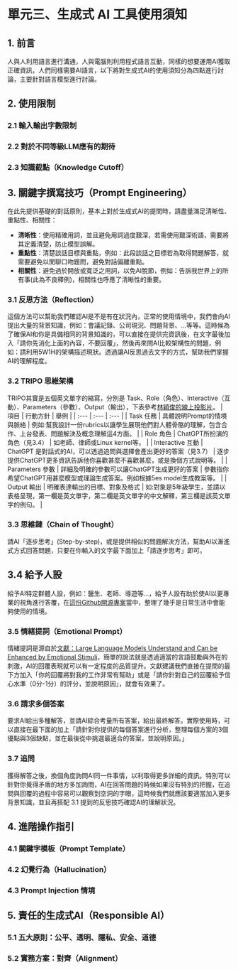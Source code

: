 # 單元三、生成式 AI 工具使用須知

## 1. 前言
人與人利用語言進行溝通，人與電腦則利用程式語言互動，同樣的想要運用AI獲取正確資訊，人們同樣需要AI語言，以下將對生成式AI的使用須知分為四點進行討論，主要針對語言模型進行討論。

## 2. 使用限制

### 2.1 輸入輸出字數限制

### 2.2 對於不同等級LLM應有的期待

### 2.3 知識截點（Knowledge Cutoff）

## 3. 關鍵字撰寫技巧（Prompt Engineering）
在此先提供基礎的對話原則，基本上對於生成式AI的提問時，請盡量滿足清晰性、重點性、相關性：
* **清晰性**：使用精確用詞，並且避免用詞過度艱深，若需使用艱深術語，需要將其定義清楚，防止模型誤解。
* **重點性**：清楚談話目標與重點，例如：此段談話之目標若為取得問題解答，就需要避免以閒聊口吻題問，避免對話偏離重點。
* **相關性**：避免過於開放或寬泛之用詞，以免AI脫節，例如：告訴我世界上的所有事(此為不良釋例)，相關性也呼應了清晰性的重要。

### 3.1 反思方法（Reflection）
這個方法可以幫助我們確認AI是不是有在狀況內，正常的使用情境中，我們會向AI提出大量的背景知識，例如：會議記錄、公司現況、問題背景、...等等。這時候為了確保AI和你是具備相同的背景知識的，可以直接在提供完資訊後，在文字最後加入「請你先消化上面的內容，不要回覆」，然後再來問AI比較架構性的問題，例如：請利用5W1H的架構描述現狀。透過讓AI反思過去文字的方式，幫助我們掌握AI的理解程度。

### 3.2 TRIPO 思維架構
TRIPO其實是五個英文單字的縮寫，分別是 Task、Role（角色）、Interactive（互動）、Parameters（參數）、Output（輸出），下表參考[林穎俊的線上投影片](https://gamma.app/public/AI-phh7i67cg4hx4qu?mode=doc)。
| 項目 | 行動方針 | 舉例 |
| :--- | :--- | :--- |
| Task 任務 | 具體說明Prompt的情境與脈絡 | 例如:幫我設計一份rubrics以讓學生展現他們對人體骨骼的理解，包含合作、上台發表、問題解決及概念理解這4方面。 |
| Role 角色 | ChatGPT所扮演的角色（見3.4） | 如老師、律師或Linux kernel等。 |
| Interactive 互動 | ChatGPT 是對話式的AI，可以透過追問與選擇會產出更好的答案（見3.7） | 逐步提供ChatGPT更多資訊告訴他你喜歡甚麼不喜歡甚麼，或是換個方式說明等。 |
| Parameters 參數 | 詳細及明確的參數可以讓ChatGPT生成更好的答案 | 參數指你希望ChatGPT用甚麼模型或理論生成答案。例如根據5es model生成教案等。 | 
| Output 輸出 | 明確表達輸出的目標、對象及格式 | 如:對象是5年級學生，並請以表格呈現，第一欄是英文單字，第二欄是英文單字的中文解釋，第三欄是該英文單字的例句。 |

### 3.3 思維鏈（Chain of Thought）
請AI「逐步思考」(Step-by-step)，或是提供相似的問題解決方法，幫助AI以漸進式方式回答問題，只要在你輸入的文字最下面加上「請逐步思考」即可。

## 3.4 給予人設
給予AI特定群體人設，例如：醫生、老師、導遊等...，給予人設有助於使AI以更專業的視角進行答覆，在[這份Github開源專案](https://github.com/PlexPt/awesome-chatgpt-prompts-zh)當中，整理了幾乎是日常生活中會能夠使用的情境。

### 3.5 情緒提詞（Emotional Prompt）
情緒提詞是源自於[文獻：Large Language Models Understand and Can be Enhanced by Emotional Stimuli](https://arxiv.org/abs/2307.11760)，簡單的說法就是透過適當的言語鼓勵與外在的刺激，AI的回覆表現就可以有一定程度的品質提升。文獻建議我們直接在提問的最下方加入「你的回覆將對我的工作非常有幫助」或是「請你針對自己的回覆給予信心水準（0分-1分）的評分，並說明原因」，就會有效果了。

### 3.6 請求多個答案
要求AI給出多種解答，並請AI綜合考量所有答案，給出最終解答。實際使用時，可以直接在最下面的加上「請針對你提供的每個答案進行分析，整理每個方案的3個優點與3個缺點，並在最後從中挑選最適合的答案，並說明原因。」

### 3.7 追問
獲得解答之後，換個角度詢問AI同一件事情，以利取得更多詳細的資訊。特別可以針對你覺得矛盾的地方多加詢問，AI在回答問題的時候如果沒有特別的把握，在追問與回覆的過程中容易可以觀察到空洞的字眼，這時候我們就應該要適當加入更多背景知識，並且再搭配 3.1 提到的反思技巧確認AI的理解狀況。
 

## 4. 進階操作指引

### 4.1 關鍵字模板（Prompt Template）

### 4.2 幻覺行為（Hallucination）

### 4.3 Prompt Injection 情境

## 5. 責任的生成式AI（Responsible AI）

### 5.1 五大原則：公平、透明、隱私、安全、道德

### 5.2 實務方案：對齊（Alignment）